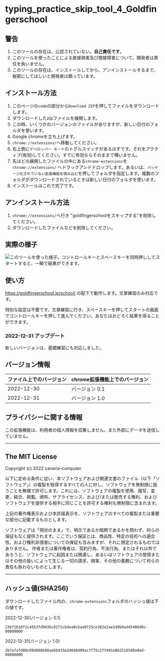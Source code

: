 # typing_practice_skip_tool_4_Goldfingerschool

## 警告

1. このツールの存在は、公認されていない。**自己責任です**。
2. このツールを使ったことによる直接損害及び間接障害について、開発者は責任を負いません。
3. このツールの存在は、インストールしてから、アンインストールするまで、秘密にしてほしいと開発者は願っています。

## インストール方法

1. このページの`code`の部分から`Download ZIP`を押してファイルをダウンロードします。
2. ダウンロードしたzipファイルを展開します。
3. この時、いくつかのバージョンのファイルがありますが、新しい日付のフォルダを使います。
4. Google chromeを立ち上げます。
5. `chrome://extensions/`へ移動してください。
6. 右上側に`デベロッパー モード`のトグルスイッチがあるはずです。それをアクティブ(有効)してください。すでに有効ならそのままで構いません。
7. 先ほどの展開したファイルの中にある`chrome-extensions`を `chrome://extensions/` へドラックアンドドロップします。あるいは、`パッケージ化されていない拡張機能を読み込む`を押してフォルダを指定します。複数のフォルダがダウンロードされているときは新しい日付のフォルダを使います。
8. インストールはこれで完了です。

## アンインストール方法

1. `chrome://extensions/`へ行き "goldfingerschoolをスキップする"を削除してください。
2. ダウンロードしたファイルなどを削除してください。

## 実際の様子

![このツールを使った様子。コントロールキーとスペースキーを同時押ししてスタートすると、一瞬で結果ができます。](pr/video/actual_situation.gif)

## 使い方

<https://goldfingerschool.jp/school/> の配下で動作します。文章練習のみ対応です。

特別な設定は不要です。文章練習に行き、スペースキーを押してスタートの画面でコントロールキーを押して進んでください。あなたはおどろく結果を得ることができます。

### 2022-12-31 アップデート

新しいバージョンは、基礎練習にも対応しました。

## バージョン情報

|ファイル上でのバージョン |chrome拡張機能上でのバージョン|
|:----------------------|:---------------------------|
|2022-12-30             |バージョン 0.1               |
|2022-12-31             |バージョン 1.0               |

## プライバシーに関する情報

この拡張機能は、利用者の個人情報を収集しません。また外部にデータを送信していません。

---

## The MIT License

Copyright (c) 2022 canaria-computer

以下に定める条件に従い、本ソフトウェアおよび関連文書のファイル（以下「ソフトウェア」）の複製を取得するすべての人に対し、ソフトウェアを無制限に扱うことを無償で許可します。これには、ソフトウェアの複製を使用、複写、変更、結合、掲載、頒布、サブライセンス、および/または販売する権利、およびソフトウェアを提供する相手に同じことを許可する権利も無制限に含まれます。

上記の著作権表示および本許諾表示を、ソフトウェアのすべての複製または重要な部分に記載するものとします。

ソフトウェアは「現状のまま」で、明示であるか暗黙であるかを問わず、何らの保証もなく提供されます。ここでいう保証とは、商品性、特定の目的への適合性、および権利非侵害についての保証も含みますが、それに限定されるものではありません。 作者または著作権者は、契約行為、不法行為、またはそれ以外であろうと、ソフトウェアに起因または関連し、あるいはソフトウェアの使用またはその他の扱いによって生じる一切の請求、損害、その他の義務について何らの責任も負わないものとします。

---

## ハッシュ値(SHA256)

ダウンロードしたファイル内の、`chrome-extensions`フォルダのハッシュ値は下の値です。

2022-12-30(バージョン 0.1)

    23bf2610f2c4553fd943bc81f2cbdea0cbaa0725ce382e2ae149b0add5486d8c-00000000

2022-12-31(バージョン 1.0)

    2b7afafd88c09d808b08aebb435e2d048d09ac7f75c27f491e8025165d0a9ed-00000000
